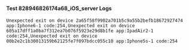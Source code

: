 #### Test 828946826174a68_iOS_server Logs


```
Unexpected exit on device 2a65f58f9902a701b5c9a55b2befb18672927474 app:Iphone6-1 code:254,Unexpected exit on device 605a17dff1a0ba7f312ea7b076f5923e29d8b1fe app:IpadAir2-1 code:254,Unexpected exit on device 00b2e2c1b30013159b62125fe7f097bdcc055c10 app:Iphone5s-1 code:254
```
